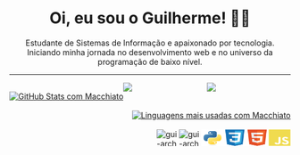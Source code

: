 <h1 align="center">Oi, eu sou o Guilherme! 🧑‍💻</h1>

<p align="center">
  Estudante de Sistemas de Informação e apaixonado por tecnologia.<br/>
  Iniciando minha jornada no desenvolvimento web e no universo da programação de baixo nível.
</p>

---

<div align="left">
  <left>
      <img align='right' src="https://cdn.jsdelivr.net/gh/devicons/devicon@latest/icons/linux/linux-original.svg" width="150">
          <img align='right' src="https://cdn.jsdelivr.net/gh/devicons/devicon@latest/icons/archlinux/archlinux-original.svg" width="150">
  <a href="https://github.com/guilherme-meloni">
  <img height="180em" src="https://github-readme-stats.vercel.app/api?username=guilherme-meloni&show_icons=true&bg_color=24273a&text_color=cad3f5&icon_color=c6a0f6&title_color=8bd5ca" alt="GitHub Stats com Macchiato">
     </div>
<div align="right">
  <br>
  <img height="180em" src="https://github-readme-stats.vercel.app/api/top-langs/?username=guilherme-meloni&layout=compact&bg_color=24273a&text_color=cad3f5&icon_color=c6a0f6&title_color=8bd5ca" alt="Linguagens mais usadas com Macchiato">
</div>



<div style="display: inline_block"><br>
  <img align="right" alt="gui-Js" height="30" width="40" src="https://raw.githubusercontent.com/devicons/devicon/master/icons/javascript/javascript-plain.svg">
  <img align="right" alt="gui-HTML" height="30" width="40" src="https://raw.githubusercontent.com/devicons/devicon/master/icons/html5/html5-original.svg">
  <img align="right" alt="gui-CSS" height="30" width="40" src="https://raw.githubusercontent.com/devicons/devicon/master/icons/css3/css3-original.svg">
  <img align="right" alt="gui-Python" height="30" width="40" src="https://raw.githubusercontent.com/devicons/devicon/master/icons/python/python-original.svg">
  <img align="right" alt="gui-arch" height="30" width="40" src="https://cdn.jsdelivr.net/gh/devicons/devicon@latest/icons/archlinux/archlinux-original.svg">
  <img align="right" alt="gui-arch" height="30" width="40" src="https://cdn.jsdelivr.net/gh/devicons/devicon@latest/icons/flutter/flutter-original.svg">

</div>

 




 
